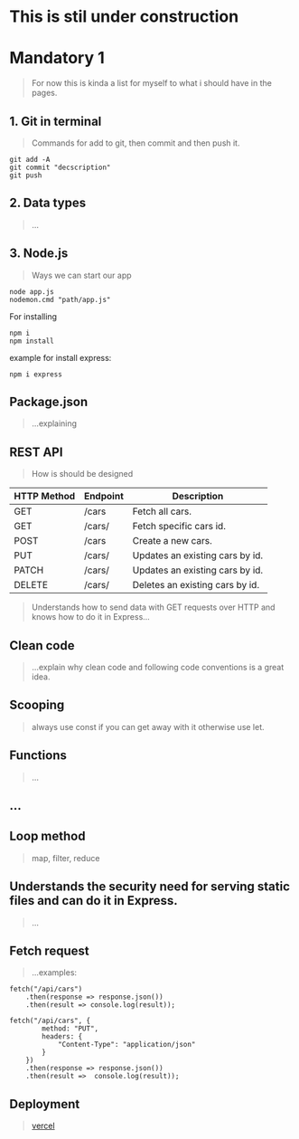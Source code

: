 # **This is stil under construction**
# Mandatory 1
> For now this is kinda a list for myself to what i should have in the pages.

## 1. Git in terminal
> Commands for add to git, then commit and then push it.
```
git add -A
git commit "decscription"
git push
```

## 2. Data types
> ...

## 3. Node.js
> Ways we can start our app

```
node app.js
nodemon.cmd "path/app.js"
```
For installing
```
npm i
npm install
``` 

example for install express:
```
npm i express
```

## Package.json
> ...explaining

## REST API
> How is should be designed

<table>
    <thead>
        <tr>
            <th>HTTP Method</th>
            <th>Endpoint</th>
            <th>Description</th>
        </tr>
    </thead>
    <tbody>
        <tr>
            <td>GET</td>
            <td>/cars</td>
            <td>Fetch all cars.</td>
        </tr>
        <tr>
            <td>GET</td>
            <td>/cars/<id></td>
            <td>Fetch specific cars id.</td>
        </tr>
        <tr>
            <td>POST</td>
            <td>/cars</td>
            <td>Create a new cars.</td>
        </tr>
        <tr>
            <td>PUT</td>
            <td>/cars/<id></td>
            <td>Updates an existing cars by id.</td>
        </tr>
        <tr>
            <td>PATCH</td>
            <td>/cars/<id></td>
            <td>Updates an existing cars by id.</td>
        </tr>
        <tr>
            <td>DELETE</td>
            <td>/cars/<id></td>
            <td>Deletes an existing cars by id.</td>
        </tr>
    </tbody>
</table>

> Understands how to send data with GET requests over HTTP and knows how to do it in Express...


## Clean code
> ...explain why clean code and following code conventions is a great idea.

## Scooping
> always use const if you can get away with it otherwise use let.

## Functions
> ...

## ...

## Loop method
> map, filter, reduce

## Understands the security need for serving static files and can do it in Express.
> ...

## Fetch request
> ...examples:
```
fetch("/api/cars")
    .then(response => response.json())
    .then(result => console.log(result));
```
```
fetch("/api/cars", {
        method: "PUT",
        headers: {
            "Content-Type": "application/json"
        }
    })
    .then(response => response.json())
    .then(result =>  console.log(result));
```

## Deployment
> [vercel](https://vercel.com/)